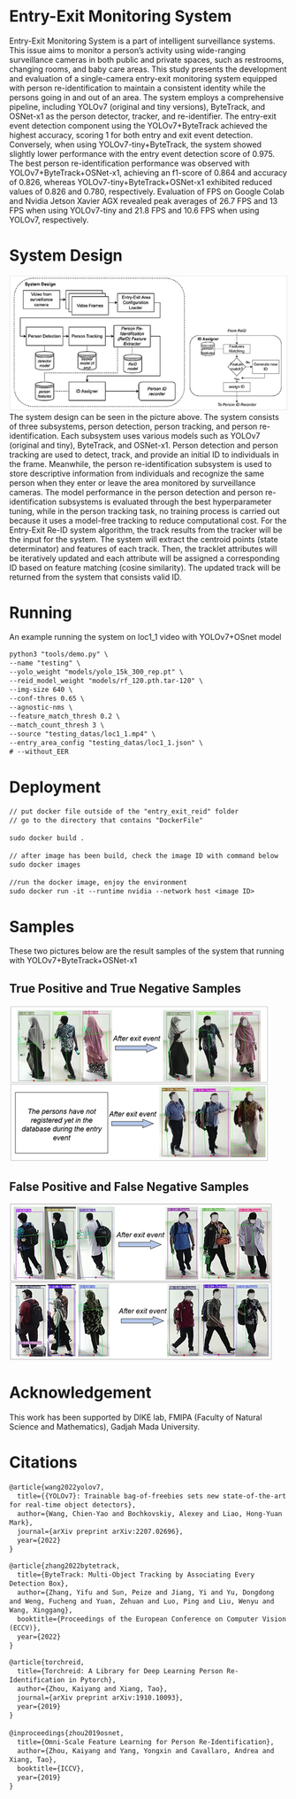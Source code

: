 <!-- This content will not appear in the rendered Markdown -->
# Entry-Exit Monitoring System
Entry-Exit Monitoring System is a part of intelligent surveillance systems. This issue aims to monitor a person’s activity using wide-ranging surveillance cameras in both public and private spaces, such as restrooms, changing rooms, and baby care areas. This study presents the development and evaluation of a single-camera entry-exit monitoring system equipped with person re-identification to maintain a consistent identity while the persons going in and out of an area. The system employs a comprehensive pipeline, including YOLOv7 (original and tiny versions), ByteTrack, and OSNet-x1 as the person detector, tracker, and re-identifier.
The entry-exit event detection component using the YOLOv7+ByteTrack achieved the highest accuracy, scoring 1 for both entry and exit event detection. Conversely, when using YOLOv7-tiny+ByteTrack, the system showed slightly lower performance with the entry event detection score of 0.975. The best person re-identification performance was observed with YOLOv7+ByteTrack+OSNet-x1, achieving an f1-score of 0.864 and accuracy of 0.826, whereas YOLOv7-tiny+ByteTrack+OSNet-x1 exhibited reduced values of 0.826 and 0.780, respectively. Evaluation of FPS on Google Colab and Nvidia Jetson Xavier AGX revealed peak averages of 26.7 FPS and 13 FPS when using YOLOv7-tiny and 21.8 FPS and 10.6 FPS when using YOLOv7, respectively.

# System Design

<picture>
  <source media="(prefers-color-scheme: dark)"> 
  <img alt="system diagram" src="assets/images/System_Diagram.png">
</picture>
The system design can be seen in the picture above. The system consists of three subsystems, person detection, person tracking, and person re-identification. Each subsystem uses various models such as YOLOv7 (original and tiny), ByteTrack, and OSNet-x1. Person detection and person tracking are used to detect, track, and provide an initial ID to individuals in the frame. Meanwhile, the person re-identification subsystem is used to store descriptive information from individuals and recognize the same person when they enter or leave the area monitored by surveillance cameras. The model performance in the person detection and person re-identification subsystems is evaluated through the best hyperparameter tuning, while in the person tracking task, no training process is carried out because it uses a model-free tracking to reduce computational cost. For the Entry-Exit Re-ID system algorithm, the track results from the tracker will be the input for the system. The system will extract the centroid points (state determinator) and features of each track. Then, the tracklet attributes will be iteratively updated and each attribute will be assigned a corresponding ID based on feature matching (cosine similarity). The updated track will be returned from the system that consists valid ID.

# Running
An example running the system on loc1_1 video with YOLOv7+OSnet model
```
python3 "tools/demo.py" \
--name "testing" \
--yolo_weight "models/yolo_15k_300_rep.pt" \
--reid_model_weight "models/rf_120.pth.tar-120" \
--img-size 640 \
--conf-thres 0.65 \
--agnostic-nms \
--feature_match_thresh 0.2 \
--match_count_thresh 3 \
--source "testing_datas/loc1_1.mp4" \
--entry_area_config "testing_datas/loc1_1.json" \
# --without_EER
```

# Deployment
```
// put docker file outside of the "entry_exit_reid" folder
// go to the directory that contains "DockerFile"

sudo docker build .

// after image has been build, check the image ID with command below
sudo docker images

//run the docker image, enjoy the environment
sudo docker run -it --runtime nvidia --network host <image ID>
```


# Samples
These two pictures below are the result samples of the system that running with YOLOv7+ByteTrack+OSNet-x1
## True Positive and True Negative Samples
<picture>
  <source media="(prefers-color-scheme: dark)"> 
  <img alt="TP TN samples" src="assets/images/Results_TP_TN.png">
</picture>

## False Positive and False Negative Samples

<picture>
  <source media="(prefers-color-scheme: dark)"> 
  <img alt="FP FN samples" src="assets/images/Results_FP_FN.png">
</picture>

# Acknowledgement
This work has been supported by DIKE lab, FMIPA (Faculty of Natural Science and Mathematics), Gadjah Mada University.

# Citations

```
@article{wang2022yolov7,
  title={{YOLOv7}: Trainable bag-of-freebies sets new state-of-the-art for real-time object detectors},
  author={Wang, Chien-Yao and Bochkovskiy, Alexey and Liao, Hong-Yuan Mark},
  journal={arXiv preprint arXiv:2207.02696},
  year={2022}
}
```
```
@article{zhang2022bytetrack,
  title={ByteTrack: Multi-Object Tracking by Associating Every Detection Box},
  author={Zhang, Yifu and Sun, Peize and Jiang, Yi and Yu, Dongdong and Weng, Fucheng and Yuan, Zehuan and Luo, Ping and Liu, Wenyu and Wang, Xinggang},
  booktitle={Proceedings of the European Conference on Computer Vision (ECCV)},
  year={2022}
}
```
```
@article{torchreid,
  title={Torchreid: A Library for Deep Learning Person Re-Identification in Pytorch},
  author={Zhou, Kaiyang and Xiang, Tao},
  journal={arXiv preprint arXiv:1910.10093},
  year={2019}
}

@inproceedings{zhou2019osnet,
  title={Omni-Scale Feature Learning for Person Re-Identification},
  author={Zhou, Kaiyang and Yang, Yongxin and Cavallaro, Andrea and Xiang, Tao},
  booktitle={ICCV},
  year={2019}
}
```